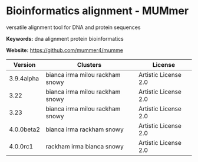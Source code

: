# Bioinformatics alignment - MUMmer

versatile alignment tool for DNA and protein sequences

**Keywords:** dna alignment protein bioinformatics

**Website:** <https://github.com/mummer4/mumme>

| Version | Clusters | License |
| ------- | -------- | ------- |
| 3.9.4alpha | bianca irma milou rackham snowy | Artistic License 2.0 |
| 3.22 | bianca irma milou rackham snowy | Artistic License 2.0 |
| 3.23 | bianca irma milou rackham snowy | Artistic License 2.0 |
| 4.0.0beta2 | bianca irma rackham snowy | Artistic License 2.0 |
| 4.0.0rc1 | rackham irma bianca snowy | Artistic License 2.0 |
